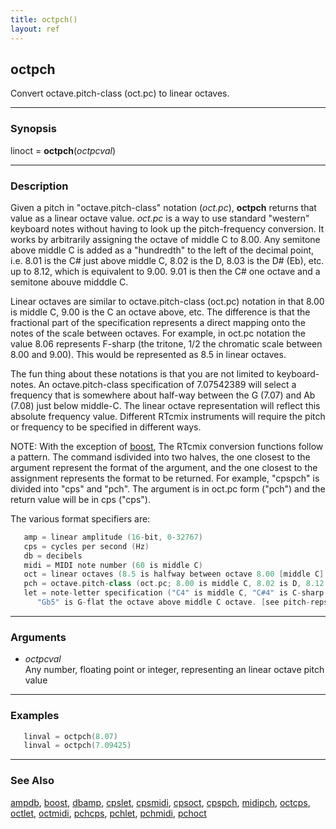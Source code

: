 ```yaml
---
title: octpch()
layout: ref
---
```


## octpch

Convert octave.pitch-class (oct.pc) to linear octaves.

-----

### Synopsis

linoct = **octpch**(*octpcval*)

-----

### Description

Given a pitch in "octave.pitch-class" notation (*oct.pc*), **octpch**
returns that value as a linear octave value. *oct.pc* is a way to use
standard "western" keyboard notes without having to look up the
pitch-frequency conversion. It works by arbitrarily assigning the octave
of middle C to 8.00. Any semitone above middle C is added as a
"hundredth" to the left of the decimal point, i.e. 8.01 is the C\# just
above middle C, 8.02 is the D, 8.03 is the D\# (Eb), etc. up to 8.12,
which is equivalent to 9.00. 9.01 is then the C\# one octave and a
semitone abouve midddle C.

Linear octaves are similar to octave.pitch-class (oct.pc) notation in
that 8.00 is middle C, 9.00 is the C an octave above, etc. The
difference is that the fractional part of the specification represents a
direct mapping onto the notes of the scale between octaves. For example,
in oct.pc notation the value 8.06 represents F-sharp (the tritone, 1/2
the chromatic scale between 8.00 and 9.00). This would be represented as
8.5 in linear octaves.

The fun thing about these notations is that you are not limited to
keyboard-notes. An octave.pitch-class specification of 7.07542389 will
select a frequency that is somewhere about half-way between the G (7.07)
and Ab (7.08) just below middle-C. The linear octave representation will
reflect this absolute frequency value. Different RTcmix instruments will
require the pitch or frequency to be specified in different ways.

NOTE: With the exception of [boost](boost.html), The RTcmix conversion
functions follow a pattern. The command isdivided into two halves, the
one closest to the argument represent the format of the argument, and
the one closest to the assignment represents the format to be returned.
For example, "cpspch" is divided into "cps" and "pch". The argument is
in oct.pc form ("pch") and the return value will be in cps ("cps").

The various format specifiers are:

```cpp
   amp = linear amplitude (16-bit, 0-32767)
   cps = cycles per second (Hz)
   db = decibels
   midi = MIDI note number (60 is middle C)
   oct = linear octaves (8.5 is halfway between octave 8.00 [middle C] and 9.00)
   pch = octave.pitch-class (oct.pc; 8.00 is middle C, 8.02 is D, 8.12 = 9.00 = C above middle C)
   let = note-letter specification ("C4" is middle C, "C#4" is C-sharp above middle C,
      "Gb5" is G-flat the octave above middle C octave. [see pitch-reps for more info])
```

-----

### Arguments

  - *octpcval*  
    Any number, floating point or integer, representing an linear octave
    pitch value

-----

### Examples

```cpp
   linval = octpch(8.07)
   linval = octpch(7.09425)
```

-----

### See Also

[ampdb](ampdb.html), [boost](boost.html), [dbamp](dbamp.html),
[cpslet](cpslet.html), [cpsmidi](cpsmidi.html), [cpsoct](cpsoct.html),
[cpspch](cpspch.html), [midipch](midipch.html), [octcps](octcps.html),
[octlet](octlet.html), [octmidi](octmidi.html), [pchcps](pchcps.html),
[pchlet](pchlet.html), [pchmidi](pchmidi.html), [pchoct](pchoct.html)

